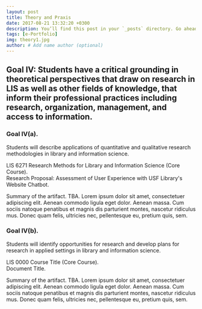 ```yaml
---
layout: post
title: Theory and Praxis
date: 2017-08-21 13:32:20 +0300
description: You’ll find this post in your `_posts` directory. Go ahead and edit it and re-build the site to see your changes. # Add post description (optional)
tags: [e-Portfolio]
img: theory1.jpg
author: # Add name author (optional)
---
```

## Goal IV: Students have a critical grounding in theoretical perspectives that draw on research in LIS as well as other fields of knowledge, that inform their professional practices including research, organization, management, and access to information.

### Goal IV(a). 
Students will describe applications of quantitative and qualitative research methodologies in library and information science.

<p>LIS 6271 Research Methods for Library and Information Science (Core Course).<br />Research Proposal: Assessment of User Experience with USF Library's Website Chatbot.</p>

Summary of the artifact. TBA. Lorem ipsum dolor sit amet, consectetuer adipiscing elit. Aenean commodo ligula eget dolor. Aenean massa. Cum sociis natoque penatibus et magnis dis parturient montes, nascetur ridiculus mus. Donec quam felis, ultricies nec, pellentesque eu, pretium quis, sem.

### Goal IV(b). 
Students will identify opportunities for research and develop plans for research in applied settings in library and information science. 

<p>LIS 0000 Course Title (Core Course).<br />Document Title.</p>

Summary of the artifact. TBA. Lorem ipsum dolor sit amet, consectetuer adipiscing elit. Aenean commodo ligula eget dolor. Aenean massa. Cum sociis natoque penatibus et magnis dis parturient montes, nascetur ridiculus mus. Donec quam felis, ultricies nec, pellentesque eu, pretium quis, sem.

<!--Check out the [Jekyll docs][jekyll-docs] for more info on how to get the most out of Jekyll. File all bugs/feature requests at [Jekyll’s GitHub repo][jekyll-gh]. If you have questions, you can ask them on [Jekyll Talk][jekyll-talk].-->

[jekyll-docs]: https://jekyllrb.com/docs/home
[jekyll-gh]:   https://github.com/jekyll/jekyll
[jekyll-talk]: https://talk.jekyllrb.com/
